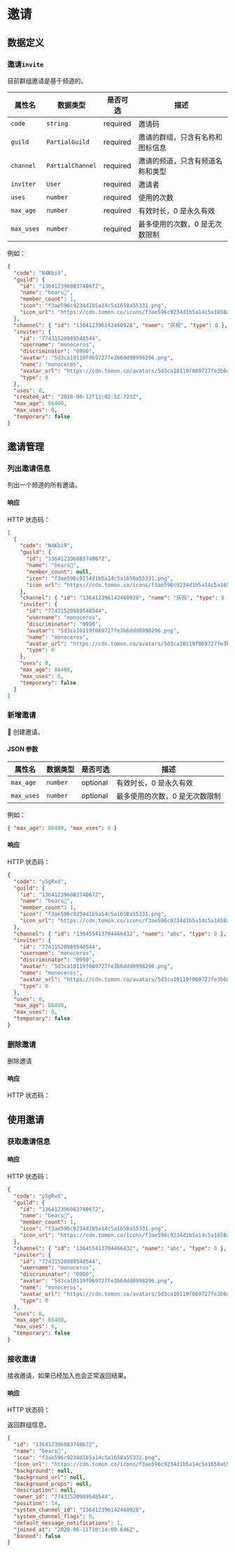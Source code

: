 # 邀请

## 数据定义

### 邀请`invite`

目前群组邀请是基于频道的。

| 属性名     | 数据类型         | 是否可选 | 描述                             |
| ---------- | ---------------- | -------- | -------------------------------- |
| `code`     | `string`         | required | 邀请码                           |
| `guild`    | `PartialGuild`   | required | 邀请的群组，只含有名称和图标信息 |
| `channel`  | `PartialChannel` | required | 邀请的频道，只含有频道名称和类型 |
| `inviter`  | `User`           | required | 邀请者                           |
| `uses`     | `number`         | required | 使用的次数                       |
| `max_age`  | `number`         | required | 有效时长，0 是永久有效           |
| `max_uses` | `number`         | required | 最多使用的次数，0 是无次数限制   |

例如：

```json
{
  "code": "N4Kbi9",
  "guild": {
    "id": "136412396083740672",
    "name": "bears🍻",
    "member_count": 1,
    "icon": "f3ae596c9234d1b5a14c5a1658a55331.png",
    "icon_url": "https://cdn.tomon.co/icons/f3ae596c9234d1b5a14c5a1658a55331.png"
  },
  "channel": { "id": "136412396142460928", "name": "庆祝", "type": 0 },
  "inviter": {
    "id": "77431520989548544",
    "username": "monoceros",
    "discriminator": "0990",
    "avatar": "5d3ca10119f069727fe3b6ddd0998296.png",
    "name": "monoceros",
    "avatar_url": "https://cdn.tomon.co/avatars/5d3ca10119f069727fe3b6ddd0998296.png",
    "type": 0
  },
  "uses": 0,
  "created_at": "2020-06-12T11:02:52.723Z",
  "max_age": 86400,
  "max_uses": 0,
  "temporary": false
}
```

## 邀请管理

### 列出邀请信息

<Api method="GET" path="/channels/{channelId}/invites" />

列出一个频道的所有邀请。

#### 响应

HTTP 状态码：<HttpStatus code="200" />

```json
[
  {
    "code": "N4Kbi9",
    "guild": {
      "id": "136412396083740672",
      "name": "bears🍻",
      "member_count": null,
      "icon": "f3ae596c9234d1b5a14c5a1658a55331.png",
      "icon_url": "https://cdn.tomon.co/icons/f3ae596c9234d1b5a14c5a1658a55331.png"
    },
    "channel": { "id": "136412396142460928", "name": "庆祝", "type": 0 },
    "inviter": {
      "id": "77431520989548544",
      "username": "monoceros",
      "discriminator": "0990",
      "avatar": "5d3ca10119f069727fe3b6ddd0998296.png",
      "name": "monoceros",
      "avatar_url": "https://cdn.tomon.co/avatars/5d3ca10119f069727fe3b6ddd0998296.png",
      "type": 0
    },
    "uses": 0,
    "max_age": 86400,
    "max_uses": 0,
    "temporary": false
  }
]
```

### 新增邀请

<Api method="POST" path="/channels/{channelId}/invites" />

 创建邀请。

#### JSON 参数

| 属性名     | 数据类型 | 是否可选 | 描述                           |
| ---------- | -------- | -------- | ------------------------------ |
| `max_age`  | `number` | optional | 有效时长，0 是永久有效         |
| `max_uses` | `number` | optional | 最多使用的次数，0 是无次数限制 |

例如：

```json
{ "max_age": 86400, "max_uses": 0 }
```

#### 响应

HTTP 状态码：<HttpStatus code="200" />

```json
{
  "code": "y5gRxd",
  "guild": {
    "id": "136412396083740672",
    "name": "bears🍻",
    "member_count": 1,
    "icon": "f3ae596c9234d1b5a14c5a1658a55331.png",
    "icon_url": "https://cdn.tomon.co/icons/f3ae596c9234d1b5a14c5a1658a55331.png"
  },
  "channel": { "id": "136455413704466432", "name": "abc", "type": 0 },
  "inviter": {
    "id": "77431520989548544",
    "username": "monoceros",
    "discriminator": "0990",
    "avatar": "5d3ca10119f069727fe3b6ddd0998296.png",
    "name": "monoceros",
    "avatar_url": "https://cdn.tomon.co/avatars/5d3ca10119f069727fe3b6ddd0998296.png",
    "type": 0
  },
  "uses": 0,
  "max_age": 86400,
  "max_uses": 0,
  "temporary": false
}
```

### 删除邀请

<Api method="DELETE" path="/invites/{inviteCode}" />

删除邀请

#### 响应

HTTP 状态码：<HttpStatus code="204" />

## 使用邀请

### 获取邀请信息

<Api method="GET" path="/invites/{inviteCode}" />

#### 响应

HTTP 状态码：<HttpStatus code="200" />

```json
{
  "code": "y5gRxd",
  "guild": {
    "id": "136412396083740672",
    "name": "bears🍻",
    "member_count": 1,
    "icon": "f3ae596c9234d1b5a14c5a1658a55331.png",
    "icon_url": "https://cdn.tomon.co/icons/f3ae596c9234d1b5a14c5a1658a55331.png"
  },
  "channel": { "id": "136455413704466432", "name": "abc", "type": 0 },
  "inviter": {
    "id": "77431520989548544",
    "username": "monoceros",
    "discriminator": "0990",
    "avatar": "5d3ca10119f069727fe3b6ddd0998296.png",
    "name": "monoceros",
    "avatar_url": "https://cdn.tomon.co/avatars/5d3ca10119f069727fe3b6ddd0998296.png",
    "type": 0
  },
  "uses": 0,
  "max_age": 86400,
  "max_uses": 0,
  "temporary": false
}
```

### 接收邀请

<Api method="POST" path="/invites/{inviteCode}" />

接收邀请，如果已经加入也会正常返回结果。

#### 响应

HTTP 状态码：<HttpStatus code="200" />

返回群组信息。

```json
{
  "id": "136412396083740672",
  "name": "bears🍻",
  "icon": "f3ae596c9234d1b5a14c5a1658a55331.png",
  "icon_url": "https://cdn.tomon.co/icons/f3ae596c9234d1b5a14c5a1658a55331.png",
  "background": null,
  "background_url": null,
  "background_props": null,
  "description": null,
  "owner_id": "77431520989548544",
  "position": 14,
  "system_channel_id": "136412396142460928",
  "system_channel_flags": 0,
  "default_message_notifications": 1,
  "joined_at": "2020-06-11T10:14:09.646Z",
  "banned": false
}
```
